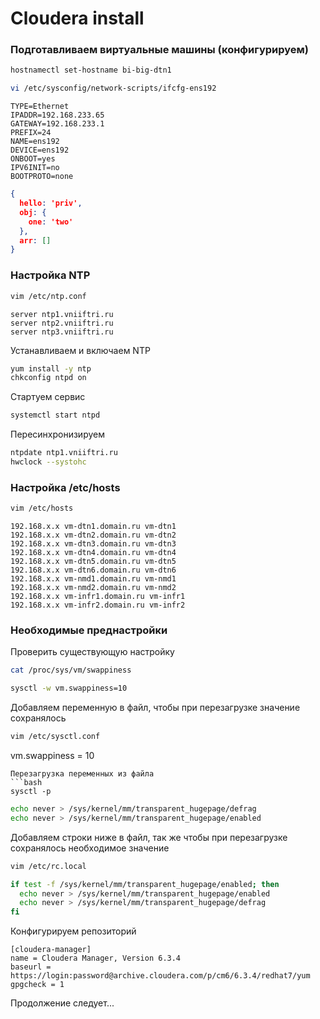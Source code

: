 # Cloudera install

### Подготавливаем виртуальные машины (конфигурируем)

```bash
hostnamectl set-hostname bi-big-dtn1
```

```bash
vi /etc/sysconfig/network-scripts/ifcfg-ens192
```
```
TYPE=Ethernet
IPADDR=192.168.233.65
GATEWAY=192.168.233.1
PREFIX=24
NAME=ens192
DEVICE=ens192
ONBOOT=yes
IPV6INIT=no
BOOTPROTO=none
```

```json
{
  hello: 'priv',
  obj: {
    one: 'two'
  },
  arr: []
}
```

### Настройка NTP
```bash
vim /etc/ntp.conf
```
```
server ntp1.vniiftri.ru
server ntp2.vniiftri.ru
server ntp3.vniiftri.ru
```
Устанавливаем и включаем NTP
```bash
yum install -y ntp
chkconfig ntpd on
```
Стартуем сервис
```bash
systemctl start ntpd
```
Пересинхронизируем
```bash
ntpdate ntp1.vniiftri.ru
hwclock --systohc
```

### Настройка /etc/hosts
```bash
vim /etc/hosts
```
```
192.168.x.x vm-dtn1.domain.ru vm-dtn1
192.168.x.x vm-dtn2.domain.ru vm-dtn2
192.168.x.x vm-dtn3.domain.ru vm-dtn3
192.168.x.x vm-dtn4.domain.ru vm-dtn4
192.168.x.x vm-dtn5.domain.ru vm-dtn5
192.168.x.x vm-dtn6.domain.ru vm-dtn6
192.168.x.x vm-nmd1.domain.ru vm-nmd1
192.168.x.x vm-nmd2.domain.ru vm-nmd2
192.168.x.x vm-infr1.domain.ru vm-infr1
192.168.x.x vm-infr2.domain.ru vm-infr2
```

### Необходимые преднастройки
Проверить существующую настройку
```bash
cat /proc/sys/vm/swappiness
```
```bash
sysctl -w vm.swappiness=10
```
Добавляем переменную в файл, чтобы при перезагрузке значение сохранялось
```bash
vim /etc/sysctl.conf
```
vm.swappiness = 10
```
Перезагрузка переменных из файла
```bash
sysctl -p
```

```bash
echo never > /sys/kernel/mm/transparent_hugepage/defrag
echo never > /sys/kernel/mm/transparent_hugepage/enabled
```
Добавляем строки ниже в файл, так же чтобы при перезагрузке сохранялось необходимое значение
```bash
vim /etc/rc.local
```
```bash
if test -f /sys/kernel/mm/transparent_hugepage/enabled; then
  echo never > /sys/kernel/mm/transparent_hugepage/enabled
  echo never > /sys/kernel/mm/transparent_hugepage/defrag
fi
```

Конфигурируем репозиторий
```
[cloudera-manager]
name = Cloudera Manager, Version 6.3.4
baseurl = https://login:password@archive.cloudera.com/p/cm6/6.3.4/redhat7/yum
gpgcheck = 1
```

Продолжение следует...
